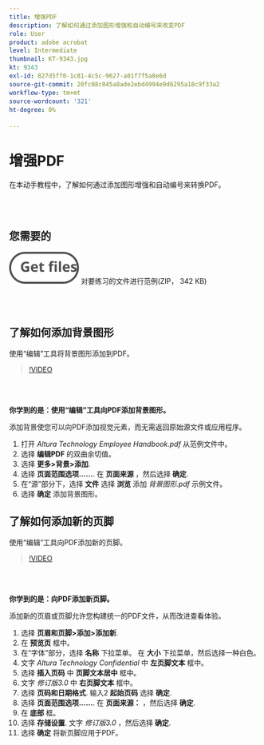 ```yaml
---
title: 增强PDF
description: 了解如何通过添加图形增强和自动编号来改变PDF
role: User
product: adobe acrobat
level: Intermediate
thumbnail: KT-9343.jpg
kt: 9343
exl-id: 827d5ff0-1c81-4c5c-9627-a01f7f5a8e6d
source-git-commit: 20fc08c045a8ade2ebd4994e9d6295a18c9f33a2
workflow-type: tm+mt
source-wordcount: '321'
ht-degree: 0%

---
```


# 增强PDF

在本动手教程中，了解如何通过添加图形增强和自动编号来转换PDF。

<br> 

## 您需要的

[![获取文件](../assets/Getfiles.svg)](../assets/Enhance.zip)
对要练习的文件进行范例(ZIP， 342 KB)

<br> 

## 了解如何添加背景图形

使用“编辑”工具将背景图形添加到PDF。

>[!VIDEO](https://video.tv.adobe.com/v/338746?hidetitle=true)

<br> 

**你学到的是：使用“编辑”工具向PDF添加背景图形。**

添加背景使您可以向PDF添加视觉元素，而无需返回原始源文件或应用程序。

1. 打开 *Altura Technology Employee Handbook.pdf* 从范例文件中。
1. 选择 **编辑PDF** 的双曲余切值。
1. 选择 **更多>背景>添加**.
1. 选择 **页面范围选项……**.
在 **页面来源** ，然后选择 **确定**.
1. 在“源”部分下，选择 **文件** 选择 **浏览** 添加 *背景图形.pdf* 示例文件。
1. 选择 **确定** 添加背景图形。

## 了解如何添加新的页脚

使用“编辑”工具向PDF添加新的页脚。

>[!VIDEO](https://video.tv.adobe.com/v/338745?hidetitle=true)

<br> 

**你学到的是：向PDF添加新页脚。**

添加新的页眉或页脚允许您构建统一的PDF文件，从而改进查看体验。

1. 选择 **页眉和页脚>添加>添加新**.
1. 在 **预览页** 框中。
1. 在“字体”部分，选择 **名称** 下拉菜单。
在 **大小** 下拉菜单，然后选择一种白色。
1. 文字 *Altura Technology Confidential* 中 **左页脚文本** 框中。
1. 选择 **插入页码** 中 **页脚文本居中** 框中。
1. 文字 *修订版3.0* 中 **右页脚文本** 框中。
1. 选择 **页码和日期格式**.
输入2 **起始页码** 选择 **确定**.
1. 选择 **页面范围选项……**.
在 **页面来源：** ，然后选择 **确定**.
1. 在 **底部** 框。
1. 选择 **存储设置**.
文字 *修订版3.0* ，然后选择 **确定**.
1. 选择 **确定** 将新页脚应用于PDF。
